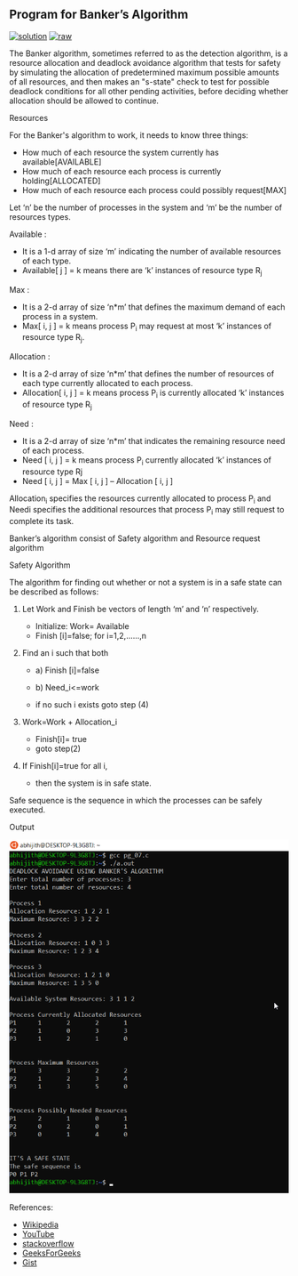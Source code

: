 ## Program for Banker’s Algorithm

[![solution](https://img.shields.io/badge/View-Solution-blue.svg?logo=appveyor&longCache=true&style=for-the-badge)](https://github.com/abhijithvijayan/System-Software-lab/blob/master/cycle-2/p_07/pg_07.c)
[![raw](https://img.shields.io/badge/-raw-green.svg?logo=appveyor&longCache=true&style=for-the-badge )](https://github.com/abhijithvijayan/System-Software-lab/raw/master/cycle-2/p_07/pg_07.c)

The Banker algorithm, sometimes referred to as the detection algorithm, is a resource allocation and deadlock avoidance algorithm that tests for safety by simulating the allocation of predetermined maximum possible amounts of all resources, and then makes an "s-state" check to test for possible deadlock conditions for all other pending activities, before deciding whether allocation should be allowed to continue. 

Resources

For the Banker's algorithm to work, it needs to know three things:

  - How much of each resource the system currently has available[AVAILABLE]
  - How much of each resource each process is currently holding[ALLOCATED]
  - How much of each resource each process could possibly request[MAX]  

Let ‘n’ be the number of processes in the system and ‘m’ be the number of resources types.

Available :

   - It is a 1-d array of size ‘m’ indicating the number of available resources of each type.
   - Available[ j ] = k means there are ‘k’ instances of resource type R<sub>j</sub>

Max :

   - It is a 2-d array of size ‘n*m’ that defines the maximum demand of each process in a system.
   - Max[ i, j ] = k means process P<sub>i</sub> may request at most ‘k’ instances of resource type R<sub>j</sub>.

Allocation :

   - It is a 2-d array of size ‘n*m’ that defines the number of resources of each type currently allocated to each process.
   - Allocation[ i, j ] = k means process P<sub>i</sub> is currently allocated ‘k’ instances of resource type R<sub>j</sub>

Need :

   - It is a 2-d array of size ‘n*m’ that indicates the remaining resource need of each process.
   - Need [ i, j ] = k means process P<sub>i</sub> currently allocated ‘k’ instances of resource type Rj
   - Need [ i, j ] = Max [ i, j ] – Allocation [ i, j ]

Allocation<sub>i</sub> specifies the resources currently allocated to process P<sub>i</sub> and Needi specifies the additional resources that process P<sub>i</sub> may still request to complete its task.

Banker’s algorithm consist of Safety algorithm and Resource request algorithm

Safety Algorithm

The algorithm for finding out whether or not a system is in a safe state can be described as follows:

  1. Let Work and Finish be vectors of length ‘m’ and ‘n’ respectively.
        
       - Initialize: Work= Available
       - Finish [i]=false; for i=1,2,……,n

  2. Find an i such that both
       - a) Finish [i]=false
       - b) Need_i<=work

        - if no such i exists goto step (4)

  3. Work=Work + Allocation_i
       - Finish[i]= true
       - goto step(2)

  4. If Finish[i]=true for all i,
     - then the system is in safe state. 

Safe sequence is the sequence in which the processes can be safely executed. 

Output

![output_img](/out_img/p_07_out.png)

References:
 
- [Wikipedia](https://en.wikipedia.org/wiki/Banker%27s_algorithm)
- [YouTube](https://www.youtube.com/watch?v=2V2FfP_olaA)
- [stackoverflow](https://stackoverflow.com/questions/15501861/bankers-algorithm-for-deadlock-avoidance-in-c)
- [GeeksForGeeks](https://www.geeksforgeeks.org/program-bankers-algorithm-set-1-safety-algorithm/)
- [Gist](https://gist.github.com/pallabpain/68909d4ac6ff77c9aa40)
